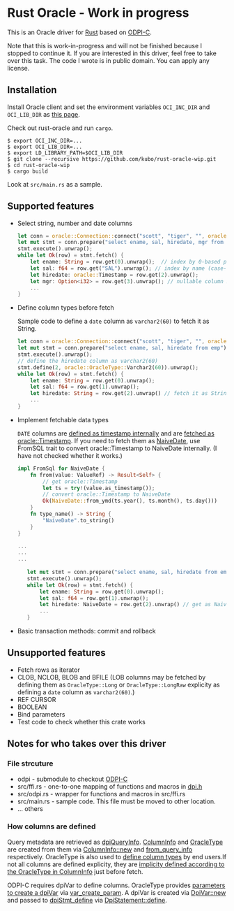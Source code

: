 # Rust Oracle - Work in progress

This is an Oracle driver for [Rust][] based on [ODPI-C][].

Note that this is work-in-progress and will not be finished because
I stopped to continue it. If you are interested in this driver, feel
free to take over this task. The code I wrote is in public domain.
You can apply any license.

## Installation

Install Oracle client and set the environment variables `OCI_INC_DIR` and `OCI_LIB_DIR` as [this page][install-node-oracledb].

Check out rust-oracle and run `cargo`.
```shell
$ export OCI_INC_DIR=...
$ export OCI_LIB_DIR=...
$ export LD_LIBRARY_PATH=$OCI_LIB_DIR
$ git clone --recursive https://github.com/kubo/rust-oracle-wip.git
$ cd rust-oracle-wip
$ cargo build
```

Look at `src/main.rs` as a sample.

## Supported features

* Select string, number and date columns
  ```rust
  let conn = oracle::Connection::connect("scott", "tiger", "", oracle::AuthMode::Default).unwrap();
  let mut stmt = conn.prepare("select ename, sal, hiredate, mgr from emp").unwrap();
  stmt.execute().unwrap();
  while let Ok(row) = stmt.fetch() {
      let ename: String = row.get(0).unwrap();  // index by 0-based position
      let sal: f64 = row.get("SAL").unwrap(); // index by name (case-sensitive)
      let hiredate: oracle::Timestamp = row.get(2).unwrap();
      let mgr: Option<i32> = row.get(3).unwrap(); // nullable column must be get as Option<...> to avoid panic
      ...
  }
  ```

* Define column types before fetch

  Sample code to define a `date` column as `varchar2(60)` to fetch it as String.
  ```rust
  let conn = oracle::Connection::connect("scott", "tiger", "", oracle::AuthMode::Default).unwrap();
  let mut stmt = conn.prepare("select ename, sal, hiredate from emp").unwrap();
  stmt.execute().unwrap();
  // define the hiredate column as varchar2(60)
  stmt.define(2, oracle::OracleType::Varchar2(60)).unwrap();
  while let Ok(row) = stmt.fetch() {
      let ename: String = row.get(0).unwrap();
      let sal: f64 = row.get(1).unwrap();
      let hiredate: String = row.get(2).unwrap() // fetch it as String
      ...
  }
  ```

* Implement fetchable data types

  `DATE` columns are [defined as timestamp internally][tsdef] and are [fetched
  as oracle::Timestamp][tsget]. If you need to fetch them as [NaiveDate][], use FromSQL
  trait to convert oracle::Timestamp to NaiveDate internally.
  (I have not checked whether it works.)
  ```rust
  impl FromSql for NaiveDate {
      fn from(value: ValueRef) -> Result<Self> {
          // get oracle::Timestamp
          let ts = try!(value.as_timestamp());
          // convert oracle::Timestamp to NaiveDate
          Ok(NaiveDate::from_ymd(ts.year(), ts.month(), ts.day()))
      }
      fn type_name() -> String {
          "NaiveDate".to_string()
      }
  }

  ...
  ...
  ...
   
     let mut stmt = conn.prepare("select ename, sal, hiredate from emp").unwrap();
     stmt.execute().unwrap();
     while let Ok(row) = stmt.fetch() {
         let ename: String = row.get(0).unwrap();
         let sal: f64 = row.get(1).unwrap();
         let hiredate: NaiveDate = row.get(2).unwrap() // get as NaiveDate
         ...
     }
   ```

* Basic transaction methods: commit and rollback

## Unsupported features

* Fetch rows as iterator
* CLOB, NCLOB, BLOB and BFILE (LOB columns may be fetched by defining them as `OracleType::Long` or `OracleType::LongRaw` explicity as defining a `date` column as `varchar2(60)`.)
* REF CURSOR
* BOOLEAN
* Bind parameters
* Test code to check whether this crate works

## Notes for who takes over this driver

### File strcuture

* odpi - submodule to checkout [ODPI-C]
* src/ffi.rs - one-to-one mapping of functions and macros in [dpi.h][]
* src/odpi.rs - wrapper for functions and macros in src/ffi.rs
* src/main.rs - sample code. This file must be moved to other location.
* ... others

### How columns are defined

Query metadata are retrieved as [dpiQueryInfo][]. [ColumnInfo][] and [OracleType][] are
created from them via [ColumnInfo::new][] and [from_query_info][] respectively. OracleType
is also used to [define column types][stmt.define] by end users.If not all columns are defined explicity,
they are [implicity defined according to the OracleType in ColumnInfo][stmt.define_columns] just before fetch.

ODPI-C requires dpiVar to define columns. OracleType provides [parameters to create a dpiVar][dpiConn_newVar]
via [var_create_param][]. A dpiVar is created via [DpiVar::new] and passed to [dpiStmt_define][] via
[DpiStatement::define].

[Rust]:                 https://www.rust-lang.org/

[install-node-oracledb]: https://github.com/oracle/node-oracledb/blob/master/INSTALL.md

[NaiveDate]:            https://docs.rs/chrono/0.3.0/chrono/naive/date/struct.NaiveDate.html

[tsdef]:                https://github.com/kubo/rust-oracle-wip/blob/b0cfa4e498f800ce75f96358e6f53455b1808de7/src/odpi.rs#L251-L252
[tsget]:                https://github.com/kubo/rust-oracle-wip/blob/b0cfa4e498f800ce75f96358e6f53455b1808de7/src/odpi.rs#L1369-L1379

[dpiQueryInfo]:         https://github.com/kubo/rust-oracle-wip/blob/b0cfa4e498f800ce75f96358e6f53455b1808de7/src/ffi.rs#L454-L466

[OracleType]:           https://github.com/kubo/rust-oracle-wip/blob/b0cfa4e498f800ce75f96358e6f53455b1808de7/src/odpi.rs#L131-L186
[from_query_info]:      https://github.com/kubo/rust-oracle-wip/blob/b0cfa4e498f800ce75f96358e6f53455b1808de7/src/odpi.rs#L190-L223
[var_create_param]:     https://github.com/kubo/rust-oracle-wip/blob/b0cfa4e498f800ce75f96358e6f53455b1808de7/src/odpi.rs#L226-L288

[ColumnInfo]:           https://github.com/kubo/rust-oracle-wip/blob/b0cfa4e498f800ce75f96358e6f53455b1808de7/src/odpi.rs#L1192-L1196
[ColumnInfo::new]:      https://github.com/kubo/rust-oracle-wip/blob/b0cfa4e498f800ce75f96358e6f53455b1808de7/src/odpi.rs#L1211-L1217

[stmt.define]:          https://github.com/kubo/rust-oracle-wip/blob/b0cfa4e498f800ce75f96358e6f53455b1808de7/src/lib.rs#L225-L230
[stmt.define_columns]:  https://github.com/kubo/rust-oracle-wip/blob/b0cfa4e498f800ce75f96358e6f53455b1808de7/src/lib.rs#L250-L260

[DpiStatement::define]: https://github.com/kubo/rust-oracle-wip/blob/b0cfa4e498f800ce75f96358e6f53455b1808de7/src/odpi.rs#L1151-L1156

[DpiVar]:               https://github.com/kubo/rust-oracle-wip/blob/b0cfa4e498f800ce75f96358e6f53455b1808de7/src/odpi.rs#L1235-L1239
[DpiVar::new]:          https://github.com/kubo/rust-oracle-wip/blob/b0cfa4e498f800ce75f96358e6f53455b1808de7/src/odpi.rs#L1242-L1254

[ODPI-C]:               https://oracle.github.io/odpi/
[dpiStmt_define]:       https://oracle.github.io/odpi/doc/public_functions/dpiStmt.html#c.dpiStmt_define
[dpiConn_newVar]:       https://oracle.github.io/odpi/doc/public_functions/dpiConn.html#c.dpiConn_newVar
[dpi.h]:                https://github.com/oracle/odpi/blob/master/include/dpi.h
